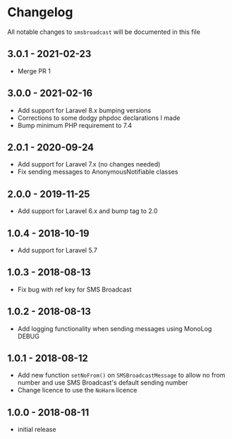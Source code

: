 # Changelog

All notable changes to `smsbroadcast` will be documented in this file

## 3.0.1 - 2021-02-23

- Merge PR 1

## 3.0.0 - 2021-02-16

- Add support for Laravel 8.x bumping versions
- Corrections to some dodgy phpdoc declarations I made
- Bump minimum PHP requirement to 7.4

## 2.0.1 - 2020-09-24

- Add support for Laravel 7.x (no changes needed)
- Fix sending messages to AnonymousNotifiable classes

## 2.0.0 - 2019-11-25

- Add support for Laravel 6.x and bump tag to 2.0

## 1.0.4 - 2018-10-19

- Add support for Laravel 5.7

## 1.0.3 - 2018-08-13

- Fix bug with ref key for SMS Broadcast

## 1.0.2 - 2018-08-13

- Add logging functionality when sending messages using MonoLog DEBUG

## 1.0.1 - 2018-08-12

- Add new function `setNoFrom()` on `SMSBroadcastMessage` to allow no from number and use SMS Broadcast's default sending number
- Change licence to use the `NoHarm` licence

## 1.0.0 - 2018-08-11

- initial release

